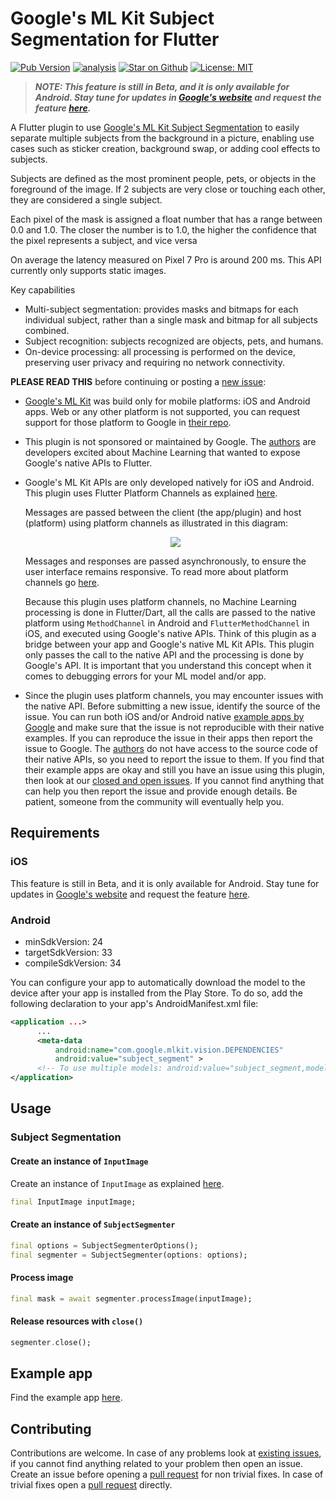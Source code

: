 # Google's ML Kit Subject Segmentation for Flutter

[![Pub Version](https://img.shields.io/pub/v/google_mlkit_subject_segmentation)](https://pub.dev/packages/google_mlkit_subject_segmentation)
[![analysis](https://github.com/flutter-ml/google_ml_kit_flutter/actions/workflows/code-analysis.yml/badge.svg)](https://github.com/flutter-ml/google_ml_kit_flutter/actions)
[![Star on Github](https://img.shields.io/github/stars/flutter-ml/google_ml_kit_flutter.svg?style=flat&logo=github&colorB=deeppink&label=stars)](https://github.com/flutter-ml/google_ml_kit_flutter)
[![License: MIT](https://img.shields.io/badge/license-MIT-purple.svg)](https://opensource.org/licenses/MIT)

> ***NOTE: This feature is still in Beta, and it is only available for Android. Stay tune for updates in [Google's website](https://developers.google.com/ml-kit/vision/subject-segmentation) and request the feature [here](https://github.com/googlesamples/mlkit/issues).***

A Flutter plugin to use [Google's ML Kit Subject Segmentation](https://developers.google.com/ml-kit/vision/subject-segmentation) to easily separate multiple subjects from the background in a picture, enabling use cases such as sticker creation, background swap, or adding cool effects to subjects.

Subjects are defined as the most prominent people, pets, or objects in the foreground of the image. If 2 subjects are very close or touching each other, they are considered a single subject.

Each pixel of the mask is assigned a float number that has a range between 0.0 and 1.0. The closer the number is to 1.0, the higher the confidence that the pixel represents a subject, and vice versa

On average the latency measured on Pixel 7 Pro is around 200 ms. This API currently only supports static images.

Key capabilities

- Multi-subject segmentation: provides masks and bitmaps for each individual subject, rather than a single mask and bitmap for all subjects combined.
- Subject recognition: subjects recognized are objects, pets, and humans.
- On-device processing: all processing is performed on the device, preserving user privacy and requiring no network connectivity.


**PLEASE READ THIS** before continuing or posting a [new issue](https://github.com/flutter-ml/google_ml_kit_flutter/issues):

- [Google's ML Kit](https://developers.google.com/ml-kit) was build only for mobile platforms: iOS and Android apps. Web or any other platform is not supported, you can request support for those platform to Google in [their repo](https://github.com/googlesamples/mlkit/issues).

- This plugin is not sponsored or maintained by Google. The [authors](https://github.com/flutter-ml/google_ml_kit_flutter/blob/master/AUTHORS) are developers excited about Machine Learning that wanted to expose Google's native APIs to Flutter.

- Google's ML Kit APIs are only developed natively for iOS and Android. This plugin uses Flutter Platform Channels as explained [here](https://docs.flutter.dev/development/platform-integration/platform-channels).

  Messages are passed between the client (the app/plugin) and host (platform) using platform channels as illustrated in this diagram:

  <p align="center" width="100%">
    <img src="https://docs.flutter.dev/assets/images/docs/PlatformChannels.png"> 
  </p>

  Messages and responses are passed asynchronously, to ensure the user interface remains responsive. To read more about platform channels go [here](https://docs.flutter.dev/development/platform-integration/platform-channels).

  Because this plugin uses platform channels, no Machine Learning processing is done in Flutter/Dart, all the calls are passed to the native platform using `MethodChannel` in Android and `FlutterMethodChannel` in iOS, and executed using Google's native APIs. Think of this plugin as a bridge between your app and Google's native ML Kit APIs. This plugin only passes the call to the native API and the processing is done by Google's API. It is important that you understand this concept when it comes to debugging errors for your ML model and/or app.

- Since the plugin uses platform channels, you may encounter issues with the native API. Before submitting a new issue, identify the source of the issue. You can run both iOS and/or Android native [example apps by Google](https://github.com/googlesamples/mlkit) and make sure that the issue is not reproducible with their native examples. If you can reproduce the issue in their apps then report the issue to Google. The [authors](https://github.com/flutter-ml/google_ml_kit_flutter/blob/master/AUTHORS) do not have access to the source code of their native APIs, so you need to report the issue to them. If you find that their example apps are okay and still you have an issue using this plugin, then look at our [closed and open issues](https://github.com/flutter-ml/google_ml_kit_flutter/issues). If you cannot find anything that can help you then report the issue and provide enough details. Be patient, someone from the community will eventually help you.

## Requirements

### iOS

This feature is still in Beta, and it is only available for Android. Stay tune for updates in [Google's website](https://developers.google.com/ml-kit/vision/subject-segmentation) and request the feature [here](https://github.com/googlesamples/mlkit/issues).

### Android

- minSdkVersion: 24
- targetSdkVersion: 33
- compileSdkVersion: 34

You can configure your app to automatically download the model to the device after your app is installed from the Play Store. To do so, add the following declaration to your app's AndroidManifest.xml file:

```xml
<application ...>
      ...
      <meta-data
          android:name="com.google.mlkit.vision.DEPENDENCIES"
          android:value="subject_segment" >
      <!-- To use multiple models: android:value="subject_segment,model2,model3" -->
</application>
```

## Usage

### Subject Segmentation

#### Create an instance of `InputImage`

Create an instance of `InputImage` as explained [here](https://github.com/flutter-ml/google_ml_kit_flutter/blob/master/packages/google_mlkit_commons#creating-an-inputimage).

```dart
final InputImage inputImage;
```

#### Create an instance of `SubjectSegmenter`

```dart
final options = SubjectSegmenterOptions();
final segmenter = SubjectSegmenter(options: options);
```

#### Process image

```dart
final mask = await segmenter.processImage(inputImage);
```

#### Release resources with `close()`

```dart
segmenter.close();
```

## Example app

Find the example app [here](https://github.com/flutter-ml/google_ml_kit_flutter/tree/master/packages/example).

## Contributing

Contributions are welcome.
In case of any problems look at [existing issues](https://github.com/flutter-ml/google_ml_kit_flutter/issues), if you cannot find anything related to your problem then open an issue.
Create an issue before opening a [pull request](https://github.com/flutter-ml/google_ml_kit_flutter/pulls) for non trivial fixes.
In case of trivial fixes open a [pull request](https://github.com/flutter-ml/google_ml_kit_flutter/pulls) directly.

